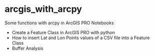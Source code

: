 # arcgis_with_arcpy

Some functions with arcpy in ArcGIS PRO Notebooks

- Create a Feature Class in ArcGIS PRO with python
- How to insert Lat and Lon Points values of a CSV file into a Feature Class
- Buffer Analysis
